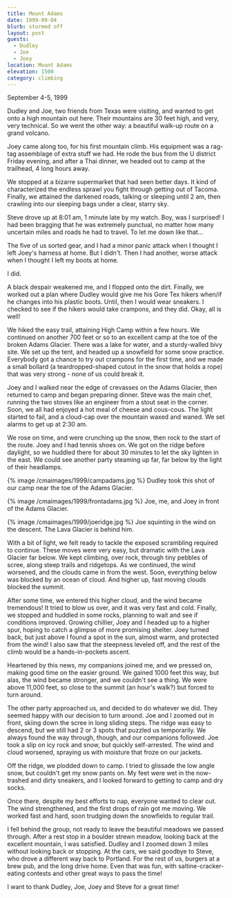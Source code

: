 ```yaml
---
title: Mount Adams
date: 1999-09-04
blurb: stormed off
layout: post
guests:
  - Dudley
  - Joe
  - Joey
location: Mount Adams
elevation: 1500
category: climbing
---
```


September 4-5, 1999

Dudley and Joe, two friends from Texas 
were visiting, and wanted to get
onto a high mountain out here. Their mountains are 30 feet high, and very,
very technical. So we went the other way: a beautiful walk-up route on
a grand volcano.


Joey came along too, for his first mountain climb. His equipment was a
rag-tag assemblage of extra stuff we had. He rode the bus from the U
district Friday evening, and after a Thai dinner, we headed out to
camp at the trailhead, 4 long hours away.


We stopped at a bizarre supermarket that had seen better days. It kind
of characterized the endless sprawl you fight through getting out of
Tacoma. Finally, we attained the darkened roads, talking or sleeping
until 2 am, then crawling into our sleeping bags under a clear, starry
sky.


Steve drove up at 8:01 am, 1 minute late by my watch. Boy, was I surprised!
I had been bragging that he was extremely punctual, no matter how many
uncertain miles and roads he had to travel. To let me down like that...


The five of us sorted gear, and I had a minor panic attack when I thought
I left Joey's harness at home. But I didn't. Then I had another, worse
attack when I thought I left my boots at home.


I did.


A black despair weakened me, and I flopped onto the dirt. Finally, we worked
out a plan where Dudley would give me his Gore Tex hikers when/if he
changes into his plastic boots. Until, then I would wear sneakers. I checked
to see if the hikers would take crampons, and they did. Okay, all is well!



We hiked the easy trail, attaining High Camp within a few hours. We continued
on another 700 feet or so to an excellent camp at the toe of the broken
Adams Glacier. There was a lake for water, and a sturdy-walled bivy site.
We set up the tent, and headed up a snowfield for some snow practice.
Everybody got a chance to try out crampons for the first time, and we made
a small bollard (a teardropped-shaped cutout in the snow that holds
a rope) that was very strong - none of us could break it.


Joey and I walked near the edge of crevasses on the Adams Glacier, then returned
to camp and began preparing dinner. Steve was the main chef, running the
two stoves like an engineer from a stout seat in the corner. Soon, we all
had enjoyed a hot meal of cheese and cous-cous. The light started to fail,
and a cloud-cap over the mountain waxed and waned. We set alarms to get
up at 2:30 am.


We rose on time, and were crunching up the 
snow, then rock to the start of the
route. Joey and I had tennis shoes on. We got on the ridge before daylight,
so we huddled there for about 30 minutes to let the sky lighten in the east.
We could see another party steaming up far, far below by the light of their
headlamps. 


{% image /cmaimages/1999/campadams.jpg %}
Dudley took this shot of our camp near the toe of the 
Adams Glacier.

{% image /cmaimages/1999/frontadams.jpg %}
Joe, me, and Joey in front of the Adams Glacier.

{% image /cmaimages/1999/joeridge.jpg %}
Joe squinting in the wind on the descent. The Lava 
Glacier is behind him.

With a bit of light, we felt ready to tackle the exposed scrambling required
to continue. These moves were very easy, but dramatic with the Lava Glacier
far below. We kept climbing, over rock, through tiny pebbles of scree, along
steep trails and ridgetops. As we continued, the wind worsened, and the 
clouds came in from the west. Soon, everything below was blocked by an
ocean of cloud. And higher up, fast moving clouds blocked the summit.


After some time, we entered this higher cloud, and the wind became tremendous!
It tried to blow us over, and it was very fast and cold. Finally, we stopped
and huddled in some rocks, planning to wait and see if conditions improved.
Growing chillier, Joey and I headed up to a higher spur, hoping to catch
a glimpse of more promising shelter. Joey turned back, but just above I
found a spot in the sun, almost warm, and protected from the wind! I also
saw that the steepness leveled off, and the rest of the climb would be
a hands-in-pockets ascent.


Heartened by this news, my companions joined me, and we pressed on, making
good time on the easier ground. We gained 1000 feet this way, but alas, the
wind became stronger, and we couldn't see a thing. We were above 11,000 feet,
so close to the summit (an hour's walk?) but forced to turn around.


The other party approached us, and decided to do whatever we did. They
seemed happy with our decision to turn around. Joe and I zoomed out in
front, skiing down the scree in long sliding steps. The ridge was easy
to descend, but we still had 2 or 3 spots that puzzled us temporarily.
We always found the way through, though, and our companions followed.
Joe took a slip on icy rock and snow, but quickly self-arrested. 
The wind and cloud worsened, spraying us with moisture that froze on
our jackets.


Off the ridge, we plodded down to camp. I tried to glissade
the low angle snow, but couldn't get my snow pants on. My feet were
wet in the now-trashed and dirty sneakers, and I looked forward to getting
to camp and dry socks.


Once there, despite my best efforts to nap, everyone wanted to clear out.
The wind strengthened, and the first drops of rain got me moving. We
worked fast and hard, soon trudging down the snowfields to regular trail.


I fell behind the group, not ready to leave the beautiful meadows we
passed through. After a rest stop in a boulder strewn meadow, looking
back at the excellent mountain, I was satisfied. Dudley and I zoomed
down 3 miles without looking back or stopping. At the cars, we said
goodbye to Steve, who drove a different way back to Portland. For the
rest of us, burgers at a brew pub, and the long drive home. Even that
was fun, with saltine-cracker-eating contests and other great ways
to pass the time!


I want to thank Dudley, Joe, Joey and Steve for a great time!


